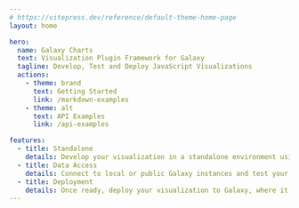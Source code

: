 ```yaml
---
# https://vitepress.dev/reference/default-theme-home-page
layout: home

hero:
  name: Galaxy Charts
  text: Visualization Plugin Framework for Galaxy 
  tagline: Develop, Test and Deploy JavaScript Visualizations
  actions:
    - theme: brand
      text: Getting Started
      link: /markdown-examples
    - theme: alt
      text: API Examples
      link: /api-examples

features:
  - title: Standalone
    details: Develop your visualization in a standalone environment using modern tooling such as Vite and Vue3.
  - title: Data Access
    details: Connect to local or public Galaxy instances and test your visualization with real world data.
  - title: Deployment
    details: Once ready, deploy your visualization to Galaxy, where it can be used by researchers around the world.
---
```


